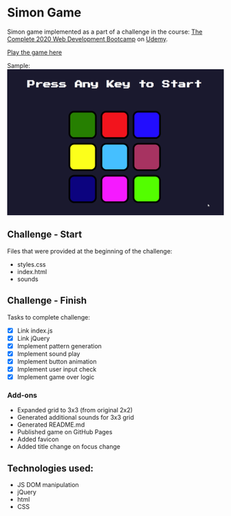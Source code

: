 # Simon Game

Simon game implemented as a part of a challenge in the course: [The Complete 2020 Web Development Bootcamp](https://www.udemy.com/course/the-complete-web-development-bootcamp/) on [Udemy](https://www.udemy.com/).

[Play the game here](https://zcsain.github.io/simon-game/index.html)

Sample:
![](simon_gif.gif)

## Challenge - Start
Files that were provided at the beginning of the challenge:
  - styles.css
  - index.html
  - sounds

## Challenge - Finish
Tasks to complete challenge:
  - [x] Link index.js
  - [x] Link jQuery
  - [x] Implement pattern generation
  - [x] Implement sound play
  - [x] Implement button animation
  - [x] Implement user input check
  - [x] Implement game over logic

### Add-ons
  - Expanded grid to 3x3 (from original 2x2)
  - Generated additional sounds for 3x3 grid
  - Generated README.md
  - Published game on GitHub Pages
  - Added favicon
  - Added title change on focus change

## Technologies used:
  - JS DOM manipulation
  - jQuery
  - html
  - CSS
